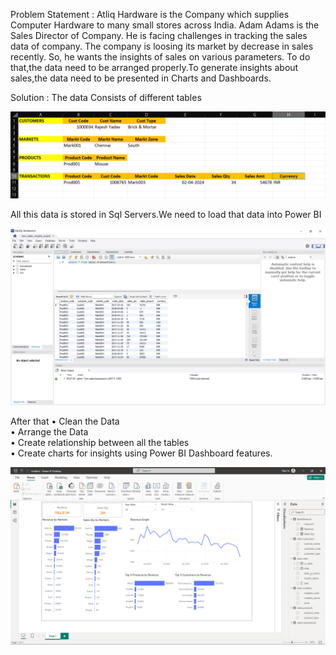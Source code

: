 Problem Statement : Atliq Hardware is the Company which supplies Computer Hardware to many small stores across India. Adam Adams is the Sales Director of Company. He is facing challenges in tracking the sales data of company. The company is loosing its market by decrease in sales recently. So, he wants the insights of sales on various parameters. To do that,the data need to be arranged properly.To generate insights about sales,the data need to be presented in Charts and Dashboards.

Solution : The data Consists of different tables

<img src="Assetss/Screenshot_Tables.png" alt="Tables" title="Tables">

All this data is stored in Sql Servers.We need to load that data into Power BI

<img src="Assetss/Screenshot_SQLTABLES.png" alt="Tables" title="Tables">


After that 
•	Clean the Data<br>
•	Arrange the Data<br>
•	Create relationship between all the tables<br>
•	Create charts for insights using Power BI Dashboard features.<br>

<img src="Assetss/Screenshot_Dashboard.png" alt="Tables" title="Tables">

